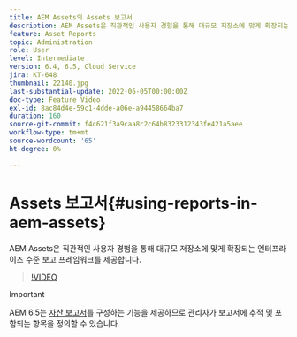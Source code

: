 ```yaml
---
title: AEM Assets의 Assets 보고서
description: AEM Assets은 직관적인 사용자 경험을 통해 대규모 저장소에 맞게 확장되는 엔터프라이즈 수준 보고 프레임워크를 제공합니다.
feature: Asset Reports
topic: Administration
role: User
level: Intermediate
version: 6.4, 6.5, Cloud Service
jira: KT-648
thumbnail: 22140.jpg
last-substantial-update: 2022-06-05T00:00:00Z
doc-type: Feature Video
exl-id: 8ac84d4e-59c1-4dde-a06e-a94458664ba7
duration: 160
source-git-commit: f4c621f3a9caa8c2c64b8323312343fe421a5aee
workflow-type: tm+mt
source-wordcount: '65'
ht-degree: 0%

---
```


# Assets 보고서{#using-reports-in-aem-assets}

AEM Assets은 직관적인 사용자 경험을 통해 대규모 저장소에 맞게 확장되는 엔터프라이즈 수준 보고 프레임워크를 제공합니다.

>[!VIDEO](https://video.tv.adobe.com/v/22140?quality=12&learn=on)


>[!IMPORTANT]
>
>AEM 6.5는 [자산 보고서](https://experienceleague.adobe.com/docs/experience-manager-65/assets/administer/asset-reports.html#prerequisite-for-reporting)를 구성하는 기능을 제공하므로 관리자가 보고서에 추적 및 포함되는 항목을 정의할 수 있습니다.
